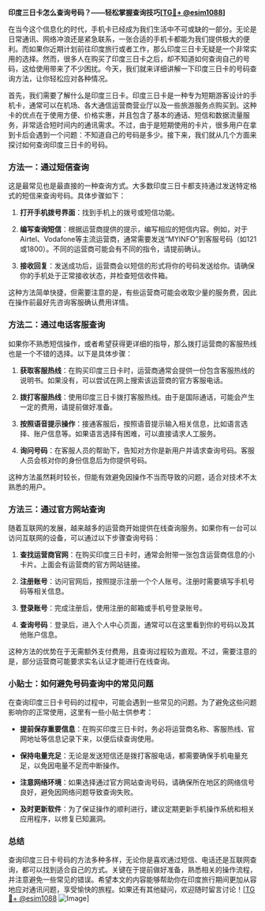 **印度三日卡怎么查询号码？——轻松掌握查询技巧[[TG💪+ @esim1088](https://t.me/s/esim1088)]**

在当今这个信息化的时代，手机卡已经成为我们生活中不可或缺的一部分。无论是日常通讯、网络冲浪还是紧急联系，一张合适的手机卡都能为我们提供极大的便利。而如果你近期计划前往印度旅行或者工作，那么印度三日卡无疑是一个非常实用的选择。然而，很多人在购买了印度三日卡之后，却不知道如何查询自己的号码，这给使用带来了不少困扰。今天，我们就来详细讲解一下印度三日卡的号码查询方法，让你轻松应对各种情况。

首先，我们需要了解什么是印度三日卡。印度三日卡是一种专为短期游客设计的手机卡，通常可以在机场、各大通信运营商营业厅以及一些旅游服务点购买到。这种卡的优点在于使用方便、价格实惠，并且包含了基本的通话、短信和数据流量服务，非常适合短时间内的通讯需求。不过，由于是短期使用的卡片，很多用户在拿到卡后会遇到一个问题：不知道自己的号码是多少。接下来，我们就从几个方面来探讨如何查询印度三日卡的号码。

### 方法一：通过短信查询

这是最常见也是最直接的一种查询方式。大多数印度三日卡都支持通过发送特定格式的短信来查询号码。具体步骤如下：

1. **打开手机拨号界面**：找到手机上的拨号或短信功能。
   
2. **编写查询短信**：根据运营商提供的提示，编写相应的短信内容。例如，对于Airtel、Vodafone等主流运营商，通常需要发送“MYINFO”到客服号码（如121或1800）。不同的运营商可能会有不同的指令，请提前确认。

3. **接收回复**：发送成功后，运营商会以短信的形式将你的号码发送给你。请确保你的手机处于正常接收状态，并检查短信收件箱。

这种方法简单快捷，但需要注意的是，有些运营商可能会收取少量的服务费，因此在操作前最好先咨询客服确认费用详情。

### 方法二：通过电话客服查询

如果你不熟悉短信操作，或者希望获得更详细的指导，那么拨打运营商的客服热线也是一个不错的选择。以下是具体步骤：

1. **获取客服热线**：在购买印度三日卡时，运营商通常会提供一份包含客服热线的说明书。如果没有，可以尝试在网上搜索该运营商的官方客服电话。

2. **拨打客服热线**：使用印度三日卡拨打客服热线。由于是国际通话，可能会产生一定的费用，请提前做好准备。

3. **按照语音提示操作**：接通客服后，按照语音提示输入相关信息，比如语言选择、账户信息等。如果语言选择有困难，可以直接请求人工服务。

4. **询问号码**：在客服人员的帮助下，告知对方你是新用户并请求查询号码。客服人员会核对你的身份信息后为你提供号码。

这种方法虽然耗时较长，但能有效避免因操作不当而导致的问题，适合对技术不太熟悉的用户。

### 方法三：通过官方网站查询

随着互联网的发展，越来越多的运营商开始提供在线查询服务。如果你有一台可以访问互联网的设备，可以通过以下步骤查询号码：

1. **查找运营商官网**：在购买印度三日卡时，通常会附带一张包含运营商信息的小卡片。上面会有运营商的官方网站链接。

2. **注册账号**：访问官网后，按照提示注册一个个人账号。注册时需要填写手机号码等相关信息。

3. **登录账号**：完成注册后，使用注册的邮箱或手机号登录账号。

4. **查询号码**：登录后，进入个人中心页面，通常可以在这里看到你的号码以及其他账户信息。

这种方法的优势在于无需额外支付费用，且查询过程较为直观。不过，需要注意的是，部分运营商可能要求实名认证才能进行在线查询。

### 小贴士：如何避免号码查询中的常见问题

在查询印度三日卡号码的过程中，可能会遇到一些常见的问题。为了避免这些问题影响你的正常使用，这里有一些小贴士供参考：

- **提前保存重要信息**：在购买印度三日卡时，务必将运营商名称、客服热线、官网地址等信息记录下来，以便后续查询使用。
  
- **保持电量充足**：无论是发送短信还是拨打客服电话，都需要确保手机电量充足，以免因电量不足而中断操作。

- **注意网络环境**：如果选择通过官方网站查询号码，请确保所在地区的网络信号良好，避免因网络问题导致查询失败。

- **及时更新软件**：为了保证操作的顺利进行，建议定期更新手机操作系统和相关应用程序，以修复已知漏洞。

### 总结

查询印度三日卡号码的方法多种多样，无论你是喜欢通过短信、电话还是互联网查询，都可以找到适合自己的方式。关键在于提前做好准备，熟悉相关的操作流程，并注意避免一些常见的错误。希望本文的内容能够帮助你在印度旅行期间更加从容地应对通讯问题，享受愉快的旅程。如果还有其他疑问，欢迎随时留言讨论！[[TG💪+ @esim1088](https://t.me/s/esim1088) ![Image](https://i.postimg.cc/4NQfJmqS/Snipaste-2025-05-13-00-14-12.png)]